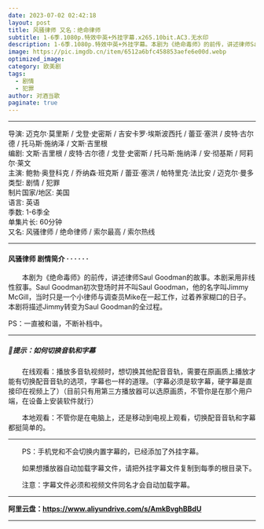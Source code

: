 ```yaml
---
date: 2023-07-02 02:42:18
layout: post
title: 风骚律师 又名：绝命律师
subtitle: 1-6季.1080p.特效中英+外挂字幕.x265.10bit.AC3.无水印
description: 1-6季.1080p.特效中英+外挂字幕。本剧为《绝命毒师》的前传，讲述律师Saul Goodman的故事。本剧采用非线性叙事。Saul Goodman初次登场时并不叫Saul Goodman，他的名字叫Jimmy McGill，当时只是一个小律师与调查员Mike在一起工作...
image: https://pic.imgdb.cn/item/6512a6bfc458853aefe6e00d.webp
optimized_image: 
category: 欧美剧
tags:
  - 剧情
  - 犯罪
author: 对酒当歌
paginate: true
---
```


---

导演: 迈克尔·莫里斯 / 戈登·史密斯 / 吉安卡罗·埃斯波西托 / 蕾亚·塞洪 / 皮特·古尔德 / 托马斯·施纳泽 / 文斯·吉里根  
编剧: 文斯·吉里根 / 皮特·古尔德 / 戈登·史密斯 / 托马斯·施纳泽 / 安·彻基斯 / 阿莉尔·莱文  
主演: 鲍勃·奥登科克 / 乔纳森·班克斯 / 蕾亚·塞洪 / 帕特里克·法比安 / 迈克尔·曼多  
类型: 剧情 / 犯罪  
制片国家/地区: 美国  
语言: 英语  
季数: 1-6季全  
单集片长: 60分钟  
又名: 风骚律师 / 绝命律师 / 索尔最高 / 索尔热线  

---

#### 风骚律师 剧情简介 · · · · · ·

　　本剧为《绝命毒师》的前传，讲述律师Saul Goodman的故事。本剧采用非线性叙事。Saul Goodman初次登场时并不叫Saul Goodman，他的名字叫Jimmy McGill，当时只是一个小律师与调查员Mike在一起工作，过着养家糊口的日子。本剧将描述Jimmy转变为Saul Goodman的全过程。

PS：一直被和谐，不断补档中。

---

##### 🔔提示：如何切换音轨和字幕

　　在线观看：播放多音轨视频时，想切换其他配音音轨，需要在原画质上播放才能有切换配音音轨的选项，字幕也一样的道理。（字幕必须是软字幕，硬字幕是直接印在视频上了）（目前只有用第三方播放器可以选原画质，不管你是在那个用户端，在设备上安装软件就行）

　　本地观看：不管你是在电脑上，还是移动到电视上观看，切换配音音轨和字幕都挺简单的。

---

　　PS：手机党和不会切换内置字幕的，已经添加了外挂字幕。

　　如果想播放器自动加载字幕文件，请把外挂字幕文件复制到每季的根目录下。

　　注意：字幕文件必须和视频文件同名才会自动加载字幕。  

---

**阿里云盘：<https://www.aliyundrive.com/s/AmkBvghBBdU>**

---

